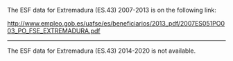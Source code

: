 The ESF data for Extremadura (ES.43) 2007-2013 is on the following link:

http://www.empleo.gob.es/uafse/es/beneficiarios/2013_pdf/2007ES051PO003_PO_FSE_EXTREMADURA.pdf

---

The ESF data for Extremadura (ES.43) 2014-2020 is not available.
